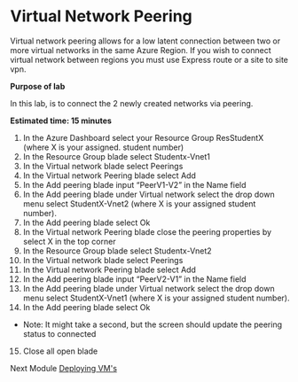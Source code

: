 # Virtual Network Peering

Virtual network peering allows for a low latent connection between two or more virtual networks in the same Azure Region. If you wish to connect virtual network between regions you must use Express route or a site to site vpn.

**Purpose of lab**

In this lab, is to connect the 2 newly created networks via peering.
  
**Estimated time: 15 minutes**

1. In the Azure Dashboard select your Resource Group ResStudentX (where X is your assigned. student number)
2. In the Resource Group blade select Studentx-Vnet1 
3. In the Virtual network blade select Peerings
4. In the Virtual network Peering blade select Add
5. In the Add peering blade input “PeerV1-V2” in the Name field
6. In the Add peering blade under Virtual network select the drop down menu select StudentX-Vnet2 (where X is your assigned student number).
7. In the Add peering blade select Ok
8. In the Virtual network Peering blade close the peering properties by select X in the top corner
9. In the Resource Group blade select Studentx-Vnet2
10. In the Virtual network blade select Peerings
11. In the Virtual network Peering blade select Add
12. In the Add peering blade input “PeerV2-V1” in the Name field
13. In the Add peering blade under Virtual network select the drop down menu select StudentX-Vnet1 (where X is your assigned student number).
14. In the Add peering blade select Ok

* Note: It might take a second, but the screen should update the peering status to connected

15. Close all open blade


Next Module [Deploying VM's](Modules/deployvm.md)
